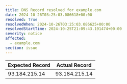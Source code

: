 ```yaml
---
title: DNS Record resolved for example.com
date: 2024-10-26T03:25:03.086618+00:00
resolved: True
resolvedWhen: 2024-10-26T03:25:03.086625+00:00
resolvedStartTime: 2024-10-25T21:09:43.191474+00:00
severity: notice
affected:
  - example.com
section: issue
---
```


| Expected Record  | Actual Record  |
|------------------|----------------|
| 93.184.215.14 | 93.184.215.14 |
